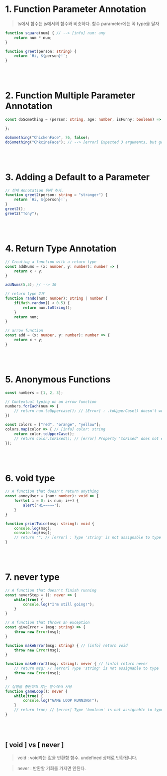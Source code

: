 

# 1. Function Parameter Annotation

> ts에서 함수는 js에서의 함수와 비슷하다. 함수 parameter에는 꼭 type을 달자


```ts
function square(num) { // --> [info] num: any
    return num * num;
}

function greet(person: string) { 
    return `Hi, ${person}!`;
}
```

<br><br>

# 2. Function Multiple Parameter Annotation
```ts
const doSomething = (person: string, age: number, isFunny: boolean) => {

};

doSomething("ChickenFace", 76, false);
doSomething("ChkcineFace"); // --> [error] Expected 3 arguments, but got 1.
```

<br><br>

# 3. Adding a Default to a Parameter
```ts
// 전체 Annotation 뒤에 추가.
function greet2(person: string = "stranger") {
    return `Hi, ${person}!`;
}
greet2();
greet2("Tony");
```

<br><br>

# 4. Return Type Annotation
```ts
// Creating a function with a return type
const addNums = (x: number, y: number): number => {
    return x + y;
}

addNums(5,5); // --> 10
```
```ts
// return type 2개
function rando(num: number): string | number {
    if(Math.random() < 0.5) {
        return num.toString();
    }
    return num;
}

// arrow function
const add = (x: number, y: number): number => {
    return x + y;
}
```

<br><br>

# 5. Anonymous Functions
```ts
const numbers = [1, 2, 3];

// Contextual typing on an arrow function
numbers.forEach(num => {
    // return num.toUppercase(); // [Error] : .toUpperCase() doesn't work for nums
})
```

```ts
const colors = ["red", "orange", "yellow"];
colors.map(color => { // [info] color: string
    return color.toUpperCase();
    // return color.toFixed(); // [error] Property 'toFixed' does not exist on type 'string'.
});
```

<br><br>

# 6. void type
```ts
// A function that doesn't return anything
const annoyUser = (num: number): void => {
    for(let i = 0; i< num; i++) {
        alert('Hi~~~~~');
    }
}
```

```ts
function printTwice(msg: string): void {
    console.log(msg);
    console.log(msg);
    // return ""; // [error] : Type 'string' is not assignable to type 'void'.ts(2322)
}
```

<br><br>

# 7. never type
```ts
// A function that doesn't finish running
const neverStop = (): never => {
    while(true) {
        console.log("I'm still going!");
    }
}

// A function that throws an exception
const giveError = (msg: string) => {
    throw new Error(msg);
}
```

```ts
function makeError(msg: string) { // [info] return void
    throw new Error(msg);
}

function makeError2(msg: string): never { // [info] return never
    // return msg; // [error] Type 'string' is not assignable to type 'never'.ts(2322)
    throw new Error(msg);
}

// 실행을 중단하지 않는 함수에서 사용
function gameLoop(): never {
    while(true) {
        console.log("GAME LOOP RUNNING!");
    }
    // return true; // [error] Type 'boolean' is not assignable to type 'never'.ts(2322)
}
```

<br><br>

## [ void ] vs [ never ]
> void : void라는 값을 반환함 함수. undefined 상태로 반환됩니다.

> never : 반환할 기회를 가지면 안된다.
